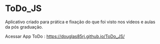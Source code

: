 # ToDo_JS

Aplicativo criado para prática e fixação do que foi visto nos videos e aulas da pós graduação.

Acessar App ToDo : https://douglas85rj.github.io/ToDo_JS/
